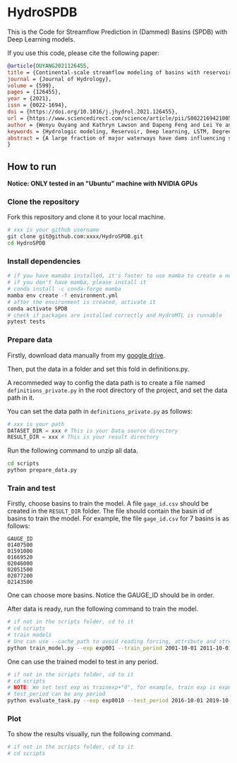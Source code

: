 <!--
 * @Author: Wenyu Ouyang
 * @Date: 2023-04-20 11:52:37
 * @LastEditTime: 2023-04-21 09:20:04
 * @LastEditors: Wenyu Ouyang
 * @Description: README.md for HydroSPDB
 * @FilePath: /HydroSPDB/README.md
 * Copyright (c) 2023-2024 Wenyu Ouyang. All rights reserved.
-->
# HydroSPDB

This is the Code for Streamflow Prediction in (Dammed) Basins (SPDB) with Deep Learning models.

If you use this code, please cite the following paper:

```BibTeX
@article{OUYANG2021126455,
title = {Continental-scale streamflow modeling of basins with reservoirs: Towards a coherent deep-learning-based strategy},
journal = {Journal of Hydrology},
volume = {599},
pages = {126455},
year = {2021},
issn = {0022-1694},
doi = {https://doi.org/10.1016/j.jhydrol.2021.126455},
url = {https://www.sciencedirect.com/science/article/pii/S0022169421005023},
author = {Wenyu Ouyang and Kathryn Lawson and Dapeng Feng and Lei Ye and Chi Zhang and Chaopeng Shen},
keywords = {Hydrologic modeling, Reservoir, Deep learning, LSTM, Degree of regulation},
abstract = {A large fraction of major waterways have dams influencing streamflow, which must be accounted for in large-scale hydrologic modeling. However, daily streamflow prediction for basins with dams is challenging for various modeling approaches, especially at large scales. Here we examined which types of dammed basins could be well represented by long short-term memory (LSTM) models using readily-available information, and delineated the remaining challenges. We analyzed data from 3557 basins (83% dammed) over the contiguous United States and noted strong impacts of reservoir purposes, degree of regulation (dor), and diversion on streamflow modeling. While a model trained on a widely-used reference-basin dataset performed poorly for non-reference basins, the model trained on the whole dataset presented a median Nash-Sutcliffe efficiency coefficient (NSE) of 0.74. The zero-dor, small-dor (with storage of approximately a month of average streamflow or less), and large-dor basins were found to have distinct behaviors, so migrating models between categories yielded catastrophic results, which means we must not treat small-dor basins as reference ones. However, training with pooled data from different sets yielded optimal median NSEs of 0.72, 0.79, and 0.64 for these respective groups, noticeably stronger than existing models. These results support a coherent modeling strategy where smaller dams (storing about a month of average streamflow or less) are modeled implicitly as part of basin rainfall-runoff processes; then, large-dor reservoirs of certain types can be represented explicitly. However, dammed basins must be present in the training dataset. Future work should examine separate modeling of large reservoirs for fire protection and irrigation, hydroelectric power generation, and flood control.}
}
```

## How to run

**Notice: ONLY tested in an "Ubuntu" machine with NVIDIA GPUs**

### Clone the repository

Fork this repository and clone it to your local machine.

```bash
# xxx is your github username
git clone git@github.com:xxxx/HydroSPDB.git
cd HydroSPDB
```

### Install dependencies

```bash
# if you have mamaba installed, it's faster to use mamba to create a new environment than conda
# if you don't have mamba, please install it
# conda install -c conda-forge mamba
mamba env create -f environment.yml
# after the environment is created, activate it
conda activate SPDB
# check if packages are installed correctly and HydroMTL is runnable
pytest tests
```

### Prepare data

Firstly, download data manually from my [google drive](https://drive.google.com/drive/folders/1MA5HKTa2e6ZCWIoTQkLMBmREpz6QjVDH?usp=share_link).

Then, put the data in a folder and set this fold in definitions.py.
 
A recommeded way to config the data path is to create a file named `definitions_private.py` in the root directory of the project, and set the data path in it.

You can set the data path in `definitions_private.py` as follows:

```python
# xxx is your path
DATASET_DIR = xxx # This is your Data source directory
RESULT_DIR = xxx # This is your result directory
```

Run the following command to unzip all data.

```bash
cd scripts
python prepare_data.py
```

### Train and test

Firstly, choose basins to train the model. A file `gage_id.csv` should be created in the `RESULT_DIR` folder. The file should contain the basin id of basins to train the model. For example, the file `gage_id.csv` for 7 basins is as follows:

```csv
GAUGE_ID
01407500
01591000
01669520
02046000
02051500
02077200
02143500
```

One can choose more basins. Notice the GAUGE_ID should be in order.


After data is ready, run the following command to train the model.

```bash
# if not in the scripts folder, cd to it
# cd scripts
# train models
# One can use --cache_path to avoid reading forcing, attribute and streamflow data again. cache_path is the directory to save forcing, attribute and streamflow data.
python train_model.py --exp exp001 --train_period 2001-10-01 2011-10-01 --test_period 2011-10-01 2016-10-01 --ctx 0 --random 1234
```

One can use the trained model to test in any period.

```bash
# if not in the scripts folder, cd to it
# cd scripts
# NOTE: We set test exp as trainexp+"0", for example, train exp is exp001, then, test exp is exp0010
# test_period can be any period
python evaluate_task.py --exp exp0010 --test_period 2016-10-01 2019-10-01 --cache_path /your/path/to/cache_directory_for_attributes_forcings_targets/or/None --weight_path /your/path/to/trained_model_pth_file
```

### Plot

To show the results visually, run the following command.

```bash
# if not in the scripts folder, cd to it
# cd scripts

```
